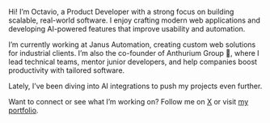 Hi! I’m Octavio, a Product Developer with a strong focus on building scalable, real-world software. I enjoy crafting modern web applications and developing AI-powered features that improve usability and automation.

I’m currently working at Janus Automation, creating custom web solutions for industrial clients. I’m also the co-founder of Anthurium Group 🌱, where I lead technical teams, mentor junior developers, and help companies boost productivity with tailored software.

Lately, I’ve been diving into AI integrations to push my projects even further.

Want to connect or see what I’m working on?
Follow me on [X](https://x.com/Octaviocossy) or visit [my portfolio](https://ovct.dev/).
